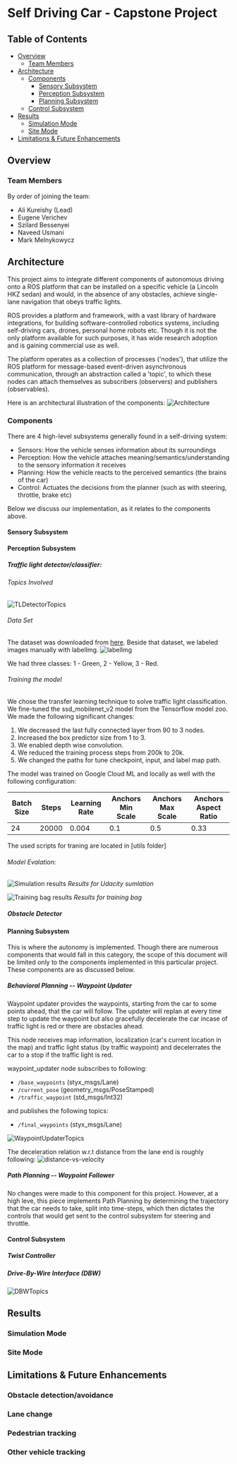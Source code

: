 # Self Driving Car - Capstone Project

## Table of Contents

- [Overview](#overview)
	- [Team Members](#team-members)
- [Architecture](#architecture)
	- [Components](#components)
		- [Sensory Subsystem](#sensory-subsystem)
		- [Perception Subsystem](#perception-subsystem)
		- [Planning Subsystem](#planning-subsystem)
    - [Control Subsystem](#control-subsystem)
- [Results](#results)
	- [Simulation Mode](#simulation-mode)
	- [Site Mode](#site-mode)
- [Limitations & Future Enhancements](#limitations--future-enhancements)


## Overview

### Team Members

By order of joining the team:

- Ali Kureishy (Lead)
- Eugene Verichev
- Szilard Bessenyei
- Naveed Usmani
- Mark Melnykowycz

## Architecture

This project aims to integrate different components of autonomous driving onto a ROS platform that can be installed on a specific vehicle (a Lincoln HKZ sedan) and would, in the absence of any obstacles, achieve single-lane navigation that obeys traffic lights.

ROS provides a platform and framework, with a vast library of hardware integrations, for building software-controlled robotics systems, including self-driving cars, drones, personal home robots etc. Though it is not the only platform available for such purposes, it has wide research adoption and is gaining commercial use as well.

The platform operates as a collection of processes ('nodes'), that utilize the ROS platform for message-based event-driven asynchronous communication, through an abstraction called a 'topic', to which these nodes can attach themselves as subscribers (observers) and publishers (observables).

Here is an architectural illustration of the components:
![Architecture](imgs/architecture.png)

### Components

There are 4 high-level subsystems generally found in a self-driving system:

- Sensors: How the vehicle senses information about its surroundings
- Perception: How the vehicle attaches meaning/semantics/understanding to the sensory information it receives
- Planning: How the vehicle reacts to the perceived semantics (the brains of the car)
- Control: Actuates the decisions from the planner (such as with steering, throttle, brake etc)

Below we discuss our implementation, as it relates to the components above.

#### Sensory Subsystem

#### Perception Subsystem

##### Traffic light detector/classifier:

###### Topics Involved

![TLDetectorTopics](imgs/tl_detector_topics.png)

###### Data Set

The dataset was downloaded from [here](dataset_link). Beside that dataset, we labeled images manually with labelImg.
![labelImg](imgs/labeling.png)

We had three classes: 1 - Green, 2 - Yellow, 3 - Red.

###### Training the model

We chose the transfer learning technique to solve traffic light classification. We fine-tuned the ssd_mobilenet_v2 model from the Tensorflow model zoo. We made the following significant changes:

1. We decreased the last fully connected layer from 90 to 3 nodes.
2. Increased the box predictor size from 1 to 3.
3. We enabled depth wise convolution.
4. We reduced the training process steps from 200k to 20k.
5. We changed the paths for tune checkpoint, input, and label map path.

The model was trained on Google Cloud ML and locally as well with the following configuration:

|Batch Size |Steps |Learning Rate |Anchors Min Scale |Anchors Max Scale |Anchors Aspect Ratio |
|---        |---   |---           |---               |---               |---                  |
|24         |20000 |0.004         |0.1               |0.5               |0.33                 |

The used scripts for traning are located in [utils folder]

###### Model Evalation:

![Simulation results](imgs/combine_sim.jpg)
*Results for Udacity sumlation*

![Training bag results](imgs/combine_valid.jpg)
*Results for training bag*

##### Obstacle Detector

<TBD>

#### Planning Subsystem

This is where the autonomy is implemented. Though there are numerous components that would fall in this category, the scope of this document will be limited only to the components implemented in this particular project. These components are as discussed below.

##### Behavioral Planning -- Waypoint Updater

Waypoint updater provides the waypoints, starting from the car to some points ahead, that the car will follow. The updater will replan at every time step to update the waypoint but also gracefully decelerate the
car incase of traffic light is red or there are obstacles ahead.

This node receives map information, localization (car's current location in the map) and traffic light status (by traffic waypoint) and decelerrates the car to a stop if the traffic light is red.

waypoint_updater node subscribes to following:

- `/base_waypoints` (styx_msgs/Lane)
- `/current_pose` (geometry_msgs/PoseStamped)
- `/traffic_waypoint` (std_msgs/Int32)

and publishes the following topics:

- `/final_waypoints` (styx_msgs/Lane)

![WaypointUpdaterTopics](imgs/waypoint_updater_topics.png)

The deceleration relation w.r.t distance from the lane end is roughly following:
![distance-vs-velocity](docs/dist-velocity.png)

##### Path Planning -- Waypoint Follower

No changes were made to this component for this project. However, at a high leve, this piece implements Path Planning by determining the trajectory that the car needs to take, split into time-steps, which then dictates the controls that would get sent to the control subsystem for steering and throttle.

#### Control Subsystem

##### Twist Controller

##### Drive-By-Wire Interface (DBW)

![DBWTopics](imgs/dbw_topics.png)


## Results

### Simulation Mode

### Site Mode

## Limitations & Future Enhancements

### Obstacle detection/avoidance

### Lane change

### Pedestrian tracking

### Other vehicle tracking
